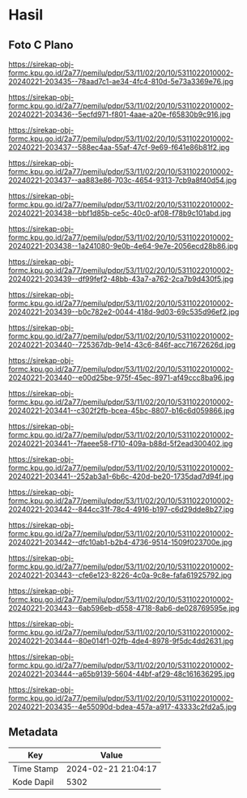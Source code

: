 # Hasil

## Foto C Plano

https://sirekap-obj-formc.kpu.go.id/2a77/pemilu/pdpr/53/11/02/20/10/5311022010002-20240221-203435--78aad7c1-ae34-4fc4-810d-5e73a3369e76.jpg

https://sirekap-obj-formc.kpu.go.id/2a77/pemilu/pdpr/53/11/02/20/10/5311022010002-20240221-203436--5ecfd971-f801-4aae-a20e-f65830b9c916.jpg

https://sirekap-obj-formc.kpu.go.id/2a77/pemilu/pdpr/53/11/02/20/10/5311022010002-20240221-203437--588ec4aa-55af-47cf-9e69-f641e86b81f2.jpg

https://sirekap-obj-formc.kpu.go.id/2a77/pemilu/pdpr/53/11/02/20/10/5311022010002-20240221-203437--aa883e86-703c-4654-9313-7cb9a8f40d54.jpg

https://sirekap-obj-formc.kpu.go.id/2a77/pemilu/pdpr/53/11/02/20/10/5311022010002-20240221-203438--bbf1d85b-ce5c-40c0-af08-f78b9c101abd.jpg

https://sirekap-obj-formc.kpu.go.id/2a77/pemilu/pdpr/53/11/02/20/10/5311022010002-20240221-203438--1a241080-9e0b-4e64-9e7e-2056ecd28b86.jpg

https://sirekap-obj-formc.kpu.go.id/2a77/pemilu/pdpr/53/11/02/20/10/5311022010002-20240221-203439--df99fef2-48bb-43a7-a762-2ca7b9d430f5.jpg

https://sirekap-obj-formc.kpu.go.id/2a77/pemilu/pdpr/53/11/02/20/10/5311022010002-20240221-203439--b0c782e2-0044-418d-9d03-69c535d96ef2.jpg

https://sirekap-obj-formc.kpu.go.id/2a77/pemilu/pdpr/53/11/02/20/10/5311022010002-20240221-203440--725367db-9e14-43c6-846f-acc71672626d.jpg

https://sirekap-obj-formc.kpu.go.id/2a77/pemilu/pdpr/53/11/02/20/10/5311022010002-20240221-203440--e00d25be-975f-45ec-8971-af49ccc8ba96.jpg

https://sirekap-obj-formc.kpu.go.id/2a77/pemilu/pdpr/53/11/02/20/10/5311022010002-20240221-203441--c302f2fb-bcea-45bc-8807-b16c6d059866.jpg

https://sirekap-obj-formc.kpu.go.id/2a77/pemilu/pdpr/53/11/02/20/10/5311022010002-20240221-203441--7faeee58-f710-409a-b88d-5f2ead300402.jpg

https://sirekap-obj-formc.kpu.go.id/2a77/pemilu/pdpr/53/11/02/20/10/5311022010002-20240221-203441--252ab3a1-6b6c-420d-be20-1735dad7d94f.jpg

https://sirekap-obj-formc.kpu.go.id/2a77/pemilu/pdpr/53/11/02/20/10/5311022010002-20240221-203442--844cc31f-78c4-4916-b197-c6d29dde8b27.jpg

https://sirekap-obj-formc.kpu.go.id/2a77/pemilu/pdpr/53/11/02/20/10/5311022010002-20240221-203442--dfc10ab1-b2b4-4736-9514-1509f023700e.jpg

https://sirekap-obj-formc.kpu.go.id/2a77/pemilu/pdpr/53/11/02/20/10/5311022010002-20240221-203443--cfe6e123-8226-4c0a-9c8e-fafa61925792.jpg

https://sirekap-obj-formc.kpu.go.id/2a77/pemilu/pdpr/53/11/02/20/10/5311022010002-20240221-203443--6ab596eb-d558-4718-8ab6-de028769595e.jpg

https://sirekap-obj-formc.kpu.go.id/2a77/pemilu/pdpr/53/11/02/20/10/5311022010002-20240221-203444--80e014f1-02fb-4de4-8978-9f5dc4dd2631.jpg

https://sirekap-obj-formc.kpu.go.id/2a77/pemilu/pdpr/53/11/02/20/10/5311022010002-20240221-203444--a65b9139-5604-44bf-af29-48c161636295.jpg

https://sirekap-obj-formc.kpu.go.id/2a77/pemilu/pdpr/53/11/02/20/10/5311022010002-20240221-203435--4e55090d-bdea-457a-a917-43333c2fd2a5.jpg


## Metadata

| Key        | Value               |
| ---------- | ------------------- |
| Time Stamp | 2024-02-21 21:04:17 |
| Kode Dapil | 5302                |



